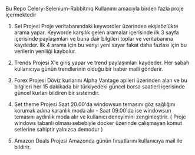 Bu Repo Celery-Selenium-Rabbitmq Kullanımı amacıyla birden fazla proje içermektedir 


1. Sel Projesi
   Proje veritabanındaki keywordler üzerinden ekşisözlükte arama yapar. Keyworde karşılık gelen aramalar içerisinde ilk 3 sayfa içerisinde paylaşımları ve buna dair bilgileri toplar ve veritabanına kaydeder.
   İlk 4 arama için bu veriyi yeni sayar fakat daha fazlası için bu verilerin yeniliği kaybolur.

2. Trends Projesi
   X'e giriş yapar ve trend paylaşımları kaydeder. Her sabah kullanıcıya günün trendlerinin olduğu bir haber maili gönderir.

3. Forex Projesi
   Döviz kurlarını Alpha Vantage apileri üzerinden alan ve bu bilgileri her 15 dakikada bir türkiyedeki güncel borsa saatleri içerisinde güncel kurları bildiren bir sistemdir.

4. Set theme Projesi
   Saat 20.00'da windowsun temasını göz sağlığını korumak adına karanlık moda alır - Saat 09.00'da ise windowsun temasını aydınlık moda alır ve kullanıcı deneyimini zenginleştirir.
   ( Proje windows tabanlı olması sebebiyle docker üzerinde çalışmayan komut setlerine sahiptir yalnızca demodur ) 

5. Amazon Deals Projesi
   Amazonda günün fırsatlarını kullanıcıya mail ile bildirir.